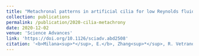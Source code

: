 ```yaml
---
title: "Metachronal patterns in artificial cilia for low Reynolds fluid propulsion"
collection: publications
permalink: /publication/2020-cilia-metachrony
date: 2020-12-02
venue: 'Science Advances'
link: 'https://doi.org/10.1126/sciadv.abd2508'
citation: '<b>Milana<sup>*</sup>, E.</b>, Zhang<sup>*</sup>, R. Vetrano, M. R., Peerlinck, S., De Volder, M., Onck, P. R., Reynaerts, D., Gorissen, B. 2020. &quot;Metachronal patterns in artificial cilia for low Reynolds fluid propulsion.&quot; <i>Science Advances</i>'
---
```

